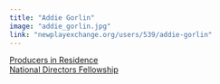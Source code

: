 ```yaml
---
title: "Addie Gorlin"
image: "addie_gorlin.jpg"
link: "newplayexchange.org/users/539/addie-gorlin"
---
```


[Producers in Residence](/programs/producers-in-residence)<br>
[National Directors Fellowship](/programs/national-directors-fellowship)
